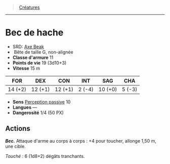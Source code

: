 ﻿---
!MonsterHD
Type: Bête
Size: G
Alignment: non-alignée
ArmorClass: 11
HitPoints: 19 (3d10+3)
Speed: 15 m
Strength: 14 (+2)
Dexterity: 12 (+1)
Constitution: 12 (+1)
Intelligence: ' 2 (-4)'
Wisdom: 10 (+0)
Charisma: ' 5 (-3)'
Senses: '[Perception passive](hd_abilities_dexterity_perception_passive.md) 10'
Languages: —
Challenge: 1/4 (50 PX)
Id: monsters_hd.md#bec-de-hache
ParentLink: monsters_hd.md#créatures
Name: Bec de hache
ParentName: Créatures
NameLevel: 1
AltName: '[Axe Beak](srd_monsters_axe_beak.md)'
Attributes: {}
---
> [Créatures](hd_monsters.md)

---

# Bec de hache

- SRD: [Axe Beak](srd_monsters_axe_beak.md)
-  Bête de taille G, non-alignée
- **Classe d'armure** 11
- **Points de vie** 19 (3d10+3)
- **Vitesse** 15 m

|FOR|DEX|CON|INT|SAG|CHA|
|---|---|---|---|---|---|
|14 (+2)|12 (+1)|12 (+1)| 2 (-4)|10 (+0)| 5 (-3)|

- **Sens** [Perception passive](hd_abilities_dexterity_perception_passive.md) 10
- **Langues** —
- **Dangerosité** 1/4 (50 PX)

## Actions

**_Bec._** Attaque d'arme au corps à corps : +4 pour toucher, allonge 1,50 m, une cible.

_Touché :_ 6 (1d8+2) dégâts tranchants.

